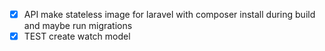 - [x] API make stateless image for laravel with composer install during build and maybe run migrations
- [x] TEST create watch model